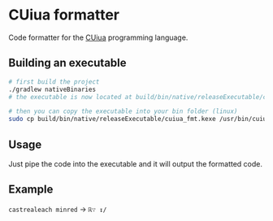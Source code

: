 # CUiua formatter
Code formatter for the [CUiua](https://github.com/SuperCraftAlex/CUiua) programming language.

## Building an executable
```sh
# first build the project
./gradlew nativeBinaries
# the executable is now located at build/bin/native/releaseExecutable/cuiua_fmt.kexe

# then you can copy the executable into your bin folder (linux)
sudo cp build/bin/native/releaseExecutable/cuiua_fmt.kexe /usr/bin/cuiua_fmt
```

## Usage
Just pipe the code into the executable and it will output the formatted code.

## Example
`castrealeach minred` -> `ℝ∵ ↧/`